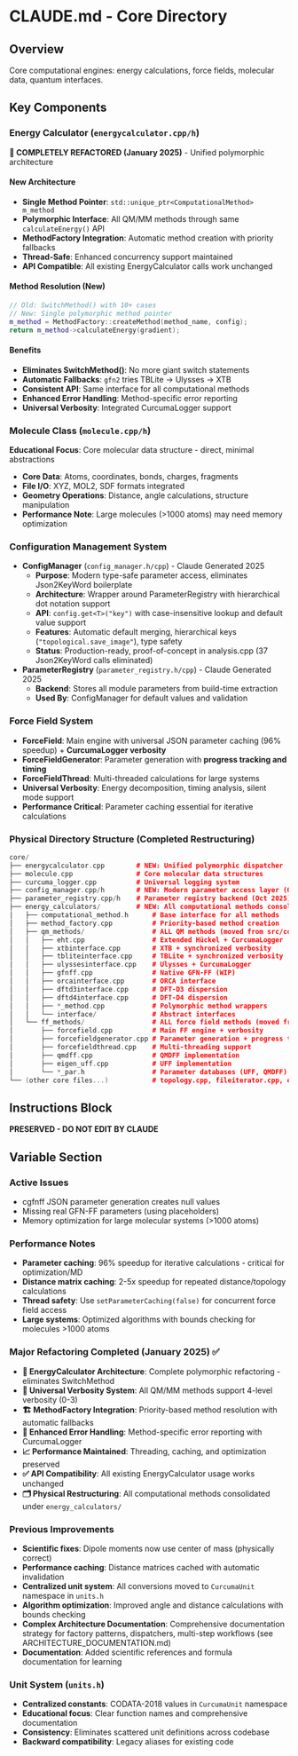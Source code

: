 # CLAUDE.md - Core Directory

## Overview

Core computational engines: energy calculations, force fields, molecular data, quantum interfaces.

## Key Components

### Energy Calculator (`energycalculator.cpp/h`)
**🚀 COMPLETELY REFACTORED (January 2025)** - Unified polymorphic architecture

#### **New Architecture**
- **Single Method Pointer**: `std::unique_ptr<ComputationalMethod> m_method`
- **Polymorphic Interface**: All QM/MM methods through same `calculateEnergy()` API
- **MethodFactory Integration**: Automatic method creation with priority fallbacks
- **Thread-Safe**: Enhanced concurrency support maintained
- **API Compatible**: All existing EnergyCalculator calls work unchanged

#### **Method Resolution (New)**
```cpp
// Old: SwitchMethod() with 10+ cases
// New: Single polymorphic method pointer
m_method = MethodFactory::createMethod(method_name, config);
return m_method->calculateEnergy(gradient);
```

#### **Benefits**
- **Eliminates SwitchMethod()**: No more giant switch statements
- **Automatic Fallbacks**: `gfn2` tries TBLite → Ulysses → XTB
- **Consistent API**: Same interface for all computational methods
- **Enhanced Error Handling**: Method-specific error reporting
- **Universal Verbosity**: Integrated CurcumaLogger support

### Molecule Class (`molecule.cpp/h`)
**Educational Focus**: Core molecular data structure - direct, minimal abstractions
- **Core Data**: Atoms, coordinates, bonds, charges, fragments
- **File I/O**: XYZ, MOL2, SDF formats integrated
- **Geometry Operations**: Distance, angle calculations, structure manipulation
- **Performance Note**: Large molecules (>1000 atoms) may need memory optimization

### Configuration Management System
- **ConfigManager** (`config_manager.h/cpp`) - Claude Generated 2025
  - **Purpose**: Modern type-safe parameter access, eliminates Json2KeyWord boilerplate
  - **Architecture**: Wrapper around ParameterRegistry with hierarchical dot notation support
  - **API**: `config.get<T>("key")` with case-insensitive lookup and default value support
  - **Features**: Automatic default merging, hierarchical keys (`"topological.save_image"`), type safety
  - **Status**: Production-ready, proof-of-concept in analysis.cpp (37 Json2KeyWord calls eliminated)
- **ParameterRegistry** (`parameter_registry.h/cpp`) - Claude Generated 2025
  - **Backend**: Stores all module parameters from build-time extraction
  - **Used By**: ConfigManager for default values and validation

### Force Field System
- **ForceField**: Main engine with universal JSON parameter caching (96% speedup) + **CurcumaLogger verbosity**
- **ForceFieldGenerator**: Parameter generation with **progress tracking and timing**
- **ForceFieldThread**: Multi-threaded calculations for large systems
- **Universal Verbosity**: Energy decomposition, timing analysis, silent mode support
- **Performance Critical**: Parameter caching essential for iterative calculations

### Physical Directory Structure (Completed Restructuring)
```cpp
core/
├── energycalculator.cpp        # NEW: Unified polymorphic dispatcher
├── molecule.cpp                # Core molecular data structures
├── curcuma_logger.cpp          # Universal logging system
├── config_manager.cpp/h        # NEW: Modern parameter access layer (Oct 2025)
├── parameter_registry.cpp/h    # Parameter registry backend (Oct 2025)
├── energy_calculators/         # NEW: All computational methods consolidated here
│   ├── computational_method.h      # Base interface for all methods
│   ├── method_factory.cpp          # Priority-based method creation
│   ├── qm_methods/                 # ALL QM methods (moved from src/core/qm_methods/)
│   │   ├── eht.cpp                 # Extended Hückel + CurcumaLogger
│   │   ├── xtbinterface.cpp        # XTB + synchronized verbosity
│   │   ├── tbliteinterface.cpp     # TBLite + synchronized verbosity
│   │   ├── ulyssesinterface.cpp    # Ulysses + CurcumaLogger
│   │   ├── gfnff.cpp               # Native GFN-FF (WIP)
│   │   ├── orcainterface.cpp       # ORCA interface
│   │   ├── dftd3interface.cpp      # DFT-D3 dispersion
│   │   ├── dftd4interface.cpp      # DFT-D4 dispersion
│   │   ├── *_method.cpp            # Polymorphic method wrappers
│   │   └── interface/              # Abstract interfaces
│   └── ff_methods/                 # ALL force field methods (moved from src/core/)
│       ├── forcefield.cpp          # Main FF engine + verbosity
│       ├── forcefieldgenerator.cpp # Parameter generation + progress tracking
│       ├── forcefieldthread.cpp    # Multi-threading support
│       ├── qmdff.cpp               # QMDFF implementation
│       ├── eigen_uff.cpp           # UFF implementation
│       └── *_par.h                 # Parameter databases (UFF, QMDFF)
└── (other core files...)           # topology.cpp, fileiterator.cpp, etc.
```

## Instructions Block

**PRESERVED - DO NOT EDIT BY CLAUDE**

## Variable Section

### Active Issues
- cgfnff JSON parameter generation creates null values
- Missing real GFN-FF parameters (using placeholders)
- Memory optimization for large molecular systems (>1000 atoms)

### Performance Notes
- **Parameter caching**: 96% speedup for iterative calculations - critical for optimization/MD
- **Distance matrix caching**: 2-5x speedup for repeated distance/topology calculations
- **Thread safety**: Use `setParameterCaching(false)` for concurrent force field access
- **Large systems**: Optimized algorithms with bounds checking for molecules >1000 atoms

### Major Refactoring Completed (January 2025) ✅
- **🚀 EnergyCalculator Architecture**: Complete polymorphic refactoring - eliminates SwitchMethod  
- **🎯 Universal Verbosity System**: All QM/MM methods support 4-level verbosity (0-3)
- **🏗️ MethodFactory Integration**: Priority-based method resolution with automatic fallbacks
- **🔧 Enhanced Error Handling**: Method-specific error reporting with CurcumaLogger
- **📈 Performance Maintained**: Threading, caching, and optimization preserved
- **✅ API Compatibility**: All existing EnergyCalculator usage works unchanged
- **🗂️ Physical Restructuring**: All computational methods consolidated under `energy_calculators/`

### Previous Improvements
- **Scientific fixes**: Dipole moments now use center of mass (physically correct)
- **Performance caching**: Distance matrices cached with automatic invalidation
- **Centralized unit system**: All conversions moved to `CurcumaUnit` namespace in `units.h`
- **Algorithm optimization**: Improved angle and distance calculations with bounds checking
- **Complex Architecture Documentation**: Comprehensive documentation strategy for factory patterns, dispatchers, multi-step workflows (see ARCHITECTURE_DOCUMENTATION.md)
- **Documentation**: Added scientific references and formula documentation for learning

### Unit System (`units.h`)
- **Centralized constants**: CODATA-2018 values in `CurcumaUnit` namespace
- **Educational focus**: Clear function names and comprehensive documentation
- **Consistency**: Eliminates scattered unit definitions across codebase
- **Backward compatibility**: Legacy aliases for existing code
